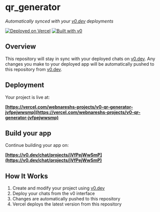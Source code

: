 # qr_generator

*Automatically synced with your [v0.dev](https://v0.dev) deployments*

[![Deployed on Vercel](https://img.shields.io/badge/Deployed%20on-Vercel-black?style=for-the-badge&logo=vercel)](https://vercel.com/webnareshs-projects/v0-qr-generator-jvfpejwwsmp)
[![Built with v0](https://img.shields.io/badge/Built%20with-v0.dev-black?style=for-the-badge)](https://v0.dev/chat/projects/jVfPejWwSmP)

## Overview

This repository will stay in sync with your deployed chats on [v0.dev](https://v0.dev).
Any changes you make to your deployed app will be automatically pushed to this repository from [v0.dev](https://v0.dev).

## Deployment

Your project is live at:

**[https://vercel.com/webnareshs-projects/v0-qr-generator-jvfpejwwsmp](https://vercel.com/webnareshs-projects/v0-qr-generator-jvfpejwwsmp)**

## Build your app

Continue building your app on:

**[https://v0.dev/chat/projects/jVfPejWwSmP](https://v0.dev/chat/projects/jVfPejWwSmP)**

## How It Works

1. Create and modify your project using [v0.dev](https://v0.dev)
2. Deploy your chats from the v0 interface
3. Changes are automatically pushed to this repository
4. Vercel deploys the latest version from this repository

